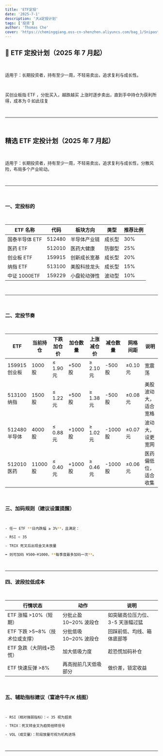 ```yaml
---
title: 'ETF定投'
date: '2025-7-1'
description: '大a定投计划'
tags: ['投资']
author: 'Thomas Che'
cover: 'https://chemingqiang.oss-cn-shenzhen.aliyuncs.com/bag_1/Snipaste_2025-06-30_21-47-09.png'
---
```


## 🧾 ETF 定投计划（2025 年 7 月起）

</br>

适用于：长期投资者，持有至少一周，不轻易卖出，追求复利与成长性。

</br>

买创业板指 ETF ，分批买入，越跌越买
上涨时逐步卖出，直到手中持仓为获利所得，成本为 0
如此往复

</br>

---

</br>

## 精选 ETF 定投计划（2025 年 7 月起）

</br>

适用于：长期投资者，持有至少一周，不轻易卖出，追求复利与成长性，分散风险，布局多个产业轮动。

</br>

---

</br>

### 一、定投标的

</br>

| ETF 名称       | 代码   | 板块方向     | 类型   | 推荐比例 |
| -------------- | ------ | ------------ | ------ | -------- |
| 国泰半导体 ETF | 512480 | 半导体产业链 | 成长型 | 30%      |
| 医药 ETF       | 512010 | 医药大健康   | 防御型 | 25%      |
| 创业板 ETF     | 159915 | 创新成长宽基 | 成长型 | 20%      |
| 纳指 ETF       | 513100 | 美股科技龙头 | 成长型 | 15%      |
| 中证 1000ETF   | 159229 | 小盘轮动弹性 | 波动型 | 10%      |

</br>

---

</br>

### 二、定投节奏

</br>

| ETF           | 当前持仓 | 下跌加仓价 | 加仓数量 | 上涨减仓价 | 减仓数量 | 网格间距 | 说明                 |
| ------------- | -------- | ---------- | -------- | ---------- | -------- | -------- | -------------------- |
| 159915 创业板 | 1000 股  | ≤ 1.90 元  | +500 股  | ≥ 2.10 元  | -500 股  | ±0.10 元 | 宽震荡               |
| 513100 纳指   | 1500 股  | ≤ 1.22 元  | +500 股  | ≥ 1.38 元  | -500 股  | ±0.08 元 | 美股波动大，适合宽格 |
| 512480 半导体 | 4000 股  | ≤ 0.88 元  | +1000 股 | ≥ 1.02 元  | -1000 股 | ±0.07 元 | 波动大，设更宽网     |
| 512010 医药   | 11000 股 | ≤ 0.40 元  | +1000 股 | ≥ 0.46 元  | -1000 股 | ±0.06 元 | 医药偏低位，适合收集 |

</br>

### 三、加码规则（建议设置提醒）

</br>

```bash
- 任一 ETF **日内跌幅 ≥ 3%**，且满足：

- RSI < 35

- TRIX 死叉后出现金叉未放量

➡️ 则可加码 ¥500–¥1000，**每季度最多加码一次**。

```

</br>

---

### 四、波段拉低成本

</br>

| 行情状态                        | 动作                    | 说明                             |
| ------------------------------- | ----------------------- | -------------------------------- |
| ETF 涨幅 >10%（短期）           | 分批止盈 10\~20% 波段仓 | 如突破高位压力位、3-5 天涨幅过猛 |
| ETF 下跌 >5\~8%（技术位或支撑） | 分批低吸 10\~20% 波段仓 | 回踩前低、均线、箱体底部等       |
| ETF 急跌（大阴线+恐慌）         | 加大低吸力度            | 趁恐慌加码补仓                   |
| ETF 快速反弹 >8%                | 再高抛前几天低吸部分    | 做价差，锁定收益                 |

</br>

### 五、辅助指标建议（富途牛牛/K 线图）

</br>

```bash
- RSI（相对强弱指标）：< 35 视为超卖

- TRIX：死叉转金叉为趋势扭转信号

- VOL（成交量）：阶段放量可视为机构进场

```

</br>

---

</br>

</br>

</br>

</br>

</br>

</br>

</br>
